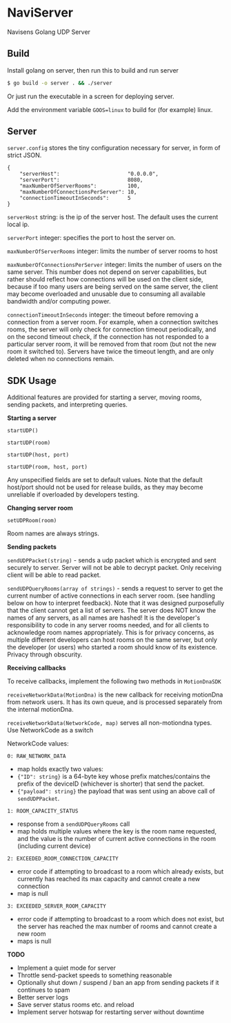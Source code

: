 # NaviServer
Navisens Golang UDP Server

## Build

Install golang on server, then run this to build and run server

```bash
$ go build -o server . && ./server
```

Or just run the executable in a screen for deploying server.

Add the environment variable `GOOS=linux` to build for (for example) linux.

## Server

`server.config` stores the tiny configuration necessary for server, in form of strict JSON.

```
{
    "serverHost":                      "0.0.0.0",
    "serverPort":                      8080,
    "maxNumberOfServerRooms":          100,
    "maxNumberOfConnectionsPerServer": 10,
    "connectionTimeoutInSeconds":      5
}
```

`serverHost` string: is the ip of the server host. The default uses the current local ip.

`serverPort` integer: specifies the port to host the server on.

`maxNumberOfServerRooms` integer: limits the number of server rooms to host

`maxNumberOfConnectionsPerServer` integer: limits the number of users on the same server. This number does not depend on server capabilities, but rather should reflect how connections will be used on the client side, because if too many users are being served on the same server, the client may become overloaded and unusable due to consuming all available bandwidth and/or computing power.

`connectionTimeoutInSeconds` integer: the timeout before removing a connection from a server room. For example, when a connection switches rooms, the server will only check for connection timeout periodically, and on the second timeout check, if the connection has not responded to a particular server room, it will be removed from that room (but not the new room it switched to). Servers have twice the timeout length, and are only deleted when no connections remain.

## SDK Usage

Additional features are provided for starting a server, moving rooms, sending packets, and interpreting queries.

**Starting a server**

`startUDP()`

`startUDP(room)`

`startUDP(host, port)`

`startUDP(room, host, port)`

Any unspecified fields are set to default values. Note that the default host/port should not be used for release builds, as they may become unreliable if overloaded by developers testing.

**Changing server room**

`setUDPRoom(room)`

Room names are always strings.

**Sending packets**

`sendUDPPacket(string)` - sends a udp packet which is encrypted and sent securely to server. Server will not be able to decrypt packet. Only receiving client will be able to read packet.

`sendUDPQueryRooms(array of strings)` - sends a request to server to get the current number of active connections in each server room. (see handling below on how to interpret feedback). Note that it was designed purposefully that the client cannot get a list of servers. The server does NOT know the names of any servers, as all names are hashed! It is the developer's responsibility to code in any server rooms needed, and for all clients to acknowledge room names appropriately. This is for privacy concerns, as multiple different developers can host rooms on the same server, but only the developer (or users) who started a room should know of its existence. Privacy through obscurity.

**Receiving callbacks**

To receive callbacks, implement the following two methods in `MotionDnaSDK`

`receiveNetworkData(MotionDna)` is the new callback for receiving motionDna from network users. It has its own queue, and is processed separately from the internal motionDna.

`receiveNetworkData(NetworkCode, map)` serves all non-motiondna types. Use NetworkCode as a switch

NetworkCode values:

`0: RAW_NETWORK_DATA`
* map holds exactly two values:
* `{"ID": string}` is a 64-byte key whose prefix matches/contains the prefix of the deviceID (whichever is shorter) that send the packet.
* `{"payload": string}` the payload that was sent using an above call of `sendUDPPacket`.

`1: ROOM_CAPACITY_STATUS`
* response from a `sendUDPQueryRooms` call
* map holds multiple values where the key is the room name requested, and the value is the number of current active connections in the room (including current device)

`2: EXCEEDED_ROOM_CONNECTION_CAPACITY`
* error code if attempting to broadcast to a room which already exists, but currently has reached its max capacity and cannot create a new connection
* map is null

`3: EXCEEDED_SERVER_ROOM_CAPACITY`
* error code if attempting to broadcast to a room which does not exist, but the server has reached the max number of rooms and cannot create a new room
* maps is null

**TODO**

* Implement a quiet mode for server
* Throttle send-packet speeds to something reasonable
* Optionally shut down / suspend / ban an app from sending packets if it continues to spam
* Better server logs
* Save server status rooms etc. and reload
* Implement server hotswap for restarting server without downtime

